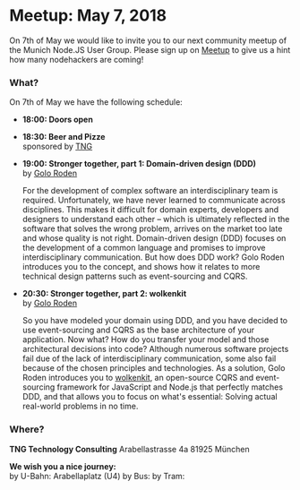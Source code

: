 # Meetup: May 7, 2018

On 7th of May we would like to invite you to our next community meetup of the Munich Node.JS User Group. 
Please sign up on [Meetup](tbd) to give us a hint how many nodehackers are coming!

### What?

On 7th of May we have the following schedule:


*   **18:00: Doors open**
    
*   **18:30: Beer and Pizze**  
    sponsored by [TNG](https://www.tngtech.com/en.html)

*   **19:00: Stronger together, part 1: Domain-driven design (DDD)**  
    by [Golo Roden](/speakers.html#golor)

    For the development of complex software an interdisciplinary team is required. Unfortunately, we have never learned to communicate across disciplines. This makes it difficult for domain experts, developers and designers to understand each other – which is ultimately reflected in the software that solves the wrong problem, arrives on the market too late and whose quality is not right. Domain-driven design (DDD) focuses on the development of a common language and promises to improve interdisciplinary communication. But how does DDD work? Golo Roden introduces you to the concept, and shows how it relates to more technical design patterns such as event-sourcing and CQRS.

*   **20:30: Stronger together, part 2: wolkenkit**  
    by [Golo Roden](/speakers.html#golor)

    So you have modeled your domain using DDD, and you have decided to use
    event-sourcing and CQRS as the base architecture of your application. Now what?
    How do you transfer your model and those architectural decisions into code?
    Although numerous software projects fail due of the lack of interdisciplinary
    communication, some also fail because of the chosen principles and
    technologies. As a solution, Golo Roden introduces you to
    [wolkenkit](https://www.wolkenkit.io/), an open-source CQRS and event-sourcing
    framework for JavaScript and Node.js that perfectly matches DDD, and that
    allows you to
    focus on what's essential: Solving actual real-world problems in no time.

### Where?

**TNG Technology Consulting** 
Arabellastrasse 4a
81925 München

**We wish you a nice journey:**  
by U-Bahn: Arabellaplatz (U4)
by Bus: 
by Tram: 


